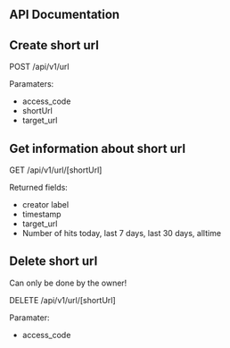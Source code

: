 API Documentation
-----------------

## Create short url

POST /api/v1/url

Paramaters:
- access_code
- shortUrl
- target_url

## Get information about short url

GET /api/v1/url/[shortUrl]

Returned fields:
- creator label
- timestamp
- target_url
- Number of hits today, last 7 days, last 30 days, alltime

## Delete short url

Can only be done by the owner!

DELETE /api/v1/url/[shortUrl]

Paramater:
- access_code
